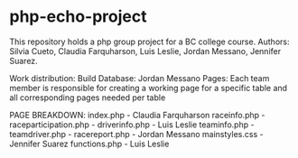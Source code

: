 # php-echo-project

This repository holds a php group project for a BC college course.
Authors: Silvia Cueto, Claudia Farquharson, Luis Leslie, Jordan Messano, Jennifer Suarez.

Work distribution:
Build Database: Jordan Messano
Pages: Each team member is responsible for creating a working page for a specific table and all corresponding pages needed per table

PAGE BREAKDOWN:
index.php - Claudia Farquharson
raceinfo.php -
raceparticipation.php -
driverinfo.php - Luis Leslie
teaminfo.php -
teamdriver.php -
racereport.php - Jordan Messano
mainstyles.css - Jennifer Suarez
functions.php - Luis Leslie
